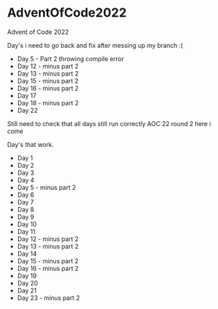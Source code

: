 # AdventOfCode2022
Advent of Code 2022

Day's i need to go back and fix after messing up my branch :( 
- Day 5 - Part 2 throwing compile error   
- Day 12 - minus part 2 
- Day 13 - minus part 2 
- Day 15 - minus part 2 
- Day 16 - minus part 2 
- Day 17 
- Day 18 - minus part 2 
- Day 22

Still need to check that all days still run correctly AOC 22 round 2 here i come 

Day's that work.
- Day 1 
- Day 2
- Day 3 
- Day 4
- Day 5 - minus part 2
- Day 6 
- Day 7 
- Day 8
- Day 9
- Day 10
- Day 11
- Day 12 - minus part 2
- Day 13 - minus part 2 
- Day 14
- Day 15 - minus part 2 
- Day 16 - minus part 2
- Day 19
- Day 20
- Day 21 
- Day 23 - minus part 2
